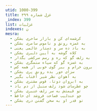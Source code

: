 ```yaml
---
utid: 1000-399
title: غزل شماره ۳۹۹
_index: 399
list: غزلیات
indexes: ن
mesra:
  - کرشمه‌ای کن و بازار ساحری بشکن
  - به غمزه رونق و ناموس سامری بشکن
  - به باد ده سر و دستار عالمی یعنی
  - کلاه گوشه به آیین دلبری بشکن
  - به زلف گو که ره و رسم سرکشی بگذار
  - به غمزه گو که سپاه ستمگری بشکن
  - برون خرام و ببر گوی خوبی از همه کس
  - سزای حور بده رونق پری بشکن
  - به آهوان نظر شیر آفتاب بگیر
  - به ابروان دوتا، قوس مشتری بشکن
  - چو عطرسای شود زلف سنبل از دم باد
  - تو قیمتش به سر زلف عنبری بشکن
  - چو عندلیب فصاحت فروشد ای حافظ
  - تو قدر او به سخن گفتن دری بشکن
---
```

